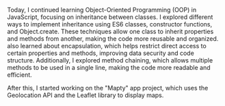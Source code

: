 Today, I continued learning Object-Oriented Programming (OOP) in JavaScript, focusing on inheritance between classes. I explored different ways to implement inheritance using ES6 classes, constructor functions, and Object.create. These techniques allow one class to inherit properties and methods from another, making the code more reusable and organized.
 also learned about encapsulation, which helps restrict direct access to certain properties and methods, improving data security and code structure. Additionally, I explored method chaining, which allows multiple methods to be used in a single line, making the code more readable and efficient.

 After this, I started working on the "Mapty" app project, which uses the Geolocation API and the Leaflet library to display maps. 
